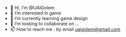 - 👋 Hi, I’m @UAIGolem
- 👀 I’m interested in game
- 🌱 I’m currently learning game design
- 💞️ I’m looking to collaborate on ...
- 📫 How to reach me : by email uaigolem@gmail.com

<!---
UAIGolem/UAIGolem is a ✨ special ✨ repository because its `README.md` (this file) appears on your GitHub profile.
You can click the Preview link to take a look at your changes.
--->
